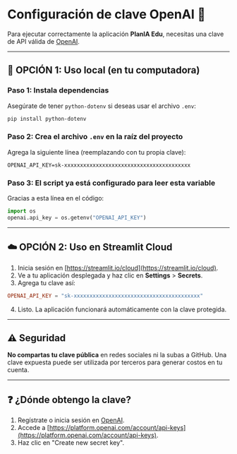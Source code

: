 
# Configuración de clave OpenAI 🔐

Para ejecutar correctamente la aplicación **PlanIA Edu**, necesitas una clave de API válida de [OpenAI](https://platform.openai.com/account/api-keys).

---

## 🔧 OPCIÓN 1: Uso local (en tu computadora)

### Paso 1: Instala dependencias

Asegúrate de tener `python-dotenv` si deseas usar el archivo `.env`:

```bash
pip install python-dotenv
```

### Paso 2: Crea el archivo `.env` en la raíz del proyecto

Agrega la siguiente línea (reemplazando con tu propia clave):

```env
OPENAI_API_KEY=sk-xxxxxxxxxxxxxxxxxxxxxxxxxxxxxxxxxxxxxxxx
```

### Paso 3: El script ya está configurado para leer esta variable

Gracias a esta línea en el código:

```python
import os
openai.api_key = os.getenv("OPENAI_API_KEY")
```

---

## ☁️ OPCIÓN 2: Uso en Streamlit Cloud

1. Inicia sesión en [https://streamlit.io/cloud](https://streamlit.io/cloud).
2. Ve a tu aplicación desplegada y haz clic en **Settings** > **Secrets**.
3. Agrega tu clave así:

```toml
OPENAI_API_KEY = "sk-xxxxxxxxxxxxxxxxxxxxxxxxxxxxxxxxxxxxxxxx"
```

4. Listo. La aplicación funcionará automáticamente con la clave protegida.

---

## ⚠️ Seguridad

**No compartas tu clave pública** en redes sociales ni la subas a GitHub. Una clave expuesta puede ser utilizada por terceros para generar costos en tu cuenta.

---

## ❓ ¿Dónde obtengo la clave?

1. Regístrate o inicia sesión en [OpenAI](https://platform.openai.com).
2. Accede a [https://platform.openai.com/account/api-keys](https://platform.openai.com/account/api-keys).
3. Haz clic en "Create new secret key".
